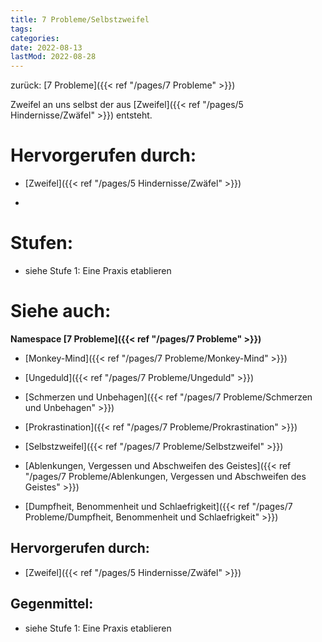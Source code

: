 ```yaml
---
title: 7 Probleme/Selbstzweifel
tags:
categories:
date: 2022-08-13
lastMod: 2022-08-28
---
```

zurück: [7 Probleme]({{< ref "/pages/7 Probleme" >}})



Zweifel an uns selbst der aus [Zweifel]({{< ref "/pages/5 Hindernisse/Zwäfel" >}}) entsteht.



# Hervorgerufen durch:

  + [Zweifel]({{< ref "/pages/5 Hindernisse/Zwäfel" >}})

  + 

# Stufen:

  + siehe Stufe 1: Eine Praxis etablieren



# Siehe auch:

**Namespace [7 Probleme]({{< ref "/pages/7 Probleme" >}})**

  + [Monkey-Mind]({{< ref "/pages/7 Probleme/Monkey-Mind" >}})

  + [Ungeduld]({{< ref "/pages/7 Probleme/Ungeduld" >}})

  + [Schmerzen und Unbehagen]({{< ref "/pages/7 Probleme/Schmerzen und Unbehagen" >}})

  + [Prokrastination]({{< ref "/pages/7 Probleme/Prokrastination" >}})

  + [Selbstzweifel]({{< ref "/pages/7 Probleme/Selbstzweifel" >}})

  + [Ablenkungen, Vergessen und Abschweifen des Geistes]({{< ref "/pages/7 Probleme/Ablenkungen, Vergessen und Abschweifen des Geistes" >}})

  + [Dumpfheit, Benommenheit und Schlaefrigkeit]({{< ref "/pages/7 Probleme/Dumpfheit, Benommenheit und Schlaefrigkeit" >}})





## Hervorgerufen durch:

  + [Zweifel]({{< ref "/pages/5 Hindernisse/Zwäfel" >}})

## Gegenmittel:

  + siehe Stufe 1: Eine Praxis etablieren
